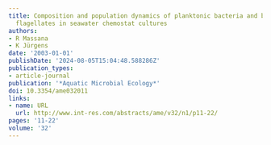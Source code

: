 ```yaml
---
title: Composition and population dynamics of planktonic bacteria and bacterivorous
  flagellates in seawater chemostat cultures
authors:
- R Massana
- K Jürgens
date: '2003-01-01'
publishDate: '2024-08-05T15:04:48.588286Z'
publication_types:
- article-journal
publication: '*Aquatic Microbial Ecology*'
doi: 10.3354/ame032011
links:
- name: URL
  url: http://www.int-res.com/abstracts/ame/v32/n1/p11-22/
pages: '11-22'
volume: '32'
---
```

